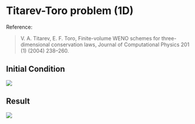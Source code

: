 # Titarev-Toro problem (1D)

Reference: 
> V. A. Titarev, E. F. Toro, Finite-volume WENO schemes for three-dimensional conservation laws, Journal of Computational Physics 201 (1) (2004) 238–260.

## Initial Condition

<img src="initial.png" heiht="MAX_HEIGHT"/>

## Result

<img src="result.png" heiht="MAX_HEIGHT"/>
